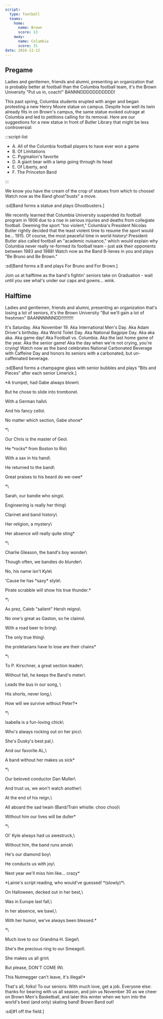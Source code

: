 ```yaml
---
script:
  type: football
  teams:
    home:
      name: Brown
      score: 13
    away:
      name: Columbia
      score: 31
date: 2016-11-12
---
```


## Pregame

Ladies and gentlemen, friends and alumni, presenting an organization that is probably better at football than the Columbia football team, it's the Brown University "Put us in, coach!" BANNNDDDDDDDDDDD!

This past spring, Columbia students erupted with anger and began protesting a new Henry Moore statue on campus. Despite how well its twin already fits in on Brown's campus, the same statue evoked outrage at Columbia and led to petitions calling for its removal. Here are our suggestions for a new statue in front of Butler Library that might be less controversial:

:::script-list

- A. All of the Columbia football players to have ever won a game
- B. Of Limitations
- C. Pygmalion's favorite
- D. A giant bear with a lamp going through its head
- E. Of Liberty, and
- F. The Princeton Band

:::

We know you have the cream of the crop of statues from which to choose! Watch now as the Band ghost"busts" a move.

:sd[Band forms a statue and plays Ghostbusters.]

We recently learned that Columbia University suspended its football program in 1906 due to a rise in serious injuries and deaths from collegiate football. Deeming the sport "too violent," Columbia's President Nicolas Butler rightly decided that the least violent time to resume the sport would be... 1915. Of course, the most peaceful time in world history! President Butler also called football an "academic nuisance," which would explain why Columbia never really re-formed its football team - just ask their opponents between 1983 and 1988! Watch now as the Band B-lieves in you and plays "Be Bruno and Be Brown."

:sd[Band forms a B and plays For Bruno and For Brown.]

Join us at halftime as the band's fightin' seniors take on Graduation - wait until you see what's under our caps and gowns... wink.

## Halftime

Ladies and gentlemen, friends and alumni, presenting an organization that's losing a lot of seniors, it's the Brown University "But we'll gain a lot of freshmen" BAANNNNNNDD!!!!!!!!!!

It's Saturday. Aka November 19. Aka International Men's Day. Aka Adam Driver's birthday. Aka World Toilet Day. Aka National Bagpipe Day. Aka aka aka. Aka game day! Aka Football vs. Columbia. Aka the last home game of the year. Aka the senior game! Aka the day when we're not crying, you're crying! Watch now as the band celebrates National Carbonated Beverage with Caffeine Day and honors its seniors with a carbonated, but un-caffeinated beverage.

:sd[Band forms a champagne glass with senior bubbles and plays "Bits and Pieces" after each senior Limerick.]

\*A trumpet, had Gabe always blown\

But he chose to slide into trombone\

With a German hallo\

And his fancy cello\

No matter which section, Gabe shone\*

\*\

Our Chris is the master of Geo\

He \*rocks\* from Boston to Rio\

With a sax in his hand\

He returned to the band\

Great praises to his beard do we-owe\*

\*\

Sarah, our bandie who sings\

Engineering is really her thing\

Clarinet and band history\

Her religion, a mystery\

Her absence will really quite sting\*

\*\

Charlie Gleason, the band's boy wonder\

Though often, we bandies do blunder\

No, his name isn't Kyle\

'Cause he has \*saxy\* style\

Pirate scrabble will show his true thunder.\*

\*\

As prez, Caleb "salient" Hersh reigns\

No one's great as Gaston, so he claims\

With a road beer to bring\

The only true thing\

the proletarians have to lose are their chains\*

\*\

To P. Kirschner, a great section leader\

Without fail, he keeps the Band's meter\

Leads the bus in our song, \

His shorts, never long,\

How will we survive without Peter?\*

\*\

Isabella is a fun-loving chick\

Who's always rocking out on her picc\

She's Dusky's best pal,\

And our favorite AL,\

A band without her makes us sick\*

\*\

Our beloved conductor Dan Muller\

And trust us, we won't watch another\

At the end of his reign,\

All aboard the sad twain (Band/Train whistle: choo choo)\

Without him our lives will be duller\*

\*\

Ol' Kyle always had us awestruck,\

Without him, the band runs amok\

He's our diamond boy\

He conducts us with joy\

Next year we'll miss him like... crazy\*

\*Lainie's script reading, who would've guessed! \*(slowly)\*\

On Halloween, decked out in her best,\

Was in Europe last fall,\

In her absence, we bawl,\

With her humor, we've always been blessed.\*

\*\

Much love to our Grandma H. Siegel\

She's the precious ring to our Smeagol\

She makes us all grin\

But please, DON'T COME IN\

This Nutmegger can't leave, it's illegal!\*

That's all, folks! To our seniors: With much love, get a job. Everyone else: thanks for bearing with us all season, and join us November 30 as we cheer on Brown Men's Basketball, and later this winter when we turn into the world's best (and only) skating band! Brown Band out!

:sd[#1 off the field.]
